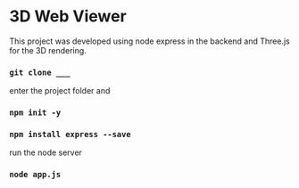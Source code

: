 # 3D Web Viewer

This project was developed using node express in the backend and Three.js for the 3D rendering.

### `git clone ___`

enter the project folder and 

### `npm init -y`

### `npm install express --save`

run the node server

### `node app.js`


